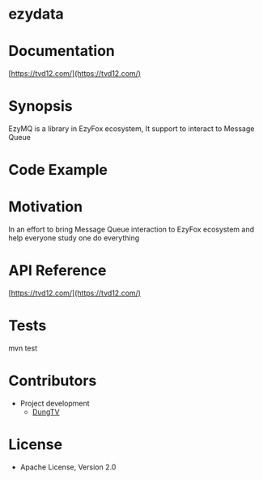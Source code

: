 # ezydata

# Documentation

[https://tvd12.com/](https://tvd12.com/)

# Synopsis

EzyMQ is a library in EzyFox ecosystem, It support to interact to Message Queue

# Code Example

# Motivation

In an effort to bring Message Queue interaction to EzyFox ecosystem and help everyone study one do everything

# API Reference

[https://tvd12.com/](https://tvd12.com/)

# Tests

mvn test

# Contributors

- Project development
  - [DungTV](mailto:itprono3@gmail.com)

# License

- Apache License, Version 2.0

